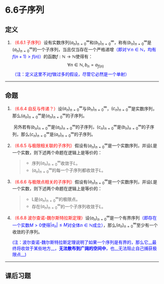 # 6.6子序列

## 定义

1. <font color=red>（6.6.1 子序列）</font>设有实数序列$(a_n)_{n=0}^\infty$和$(b_n)_{n=0}^\infty$，称有$(b_n)_{n=0}^\infty$是$(a_n)_{n=0}^\infty$的一个子序列，当且仅当存在一个严格递增<font color=blue>（即对$\forall n\in \mathbb N$，均有$f(n+1)>f(n)$）</font>的函数$f:\mathbb N\rightarrow\mathbb N$使得有：
   $$
   \forall n\in\mathbb N,b_n=a_{f(n)}
   $$
   <font color=blue>（注：定义这里不对$f$做过多的假设，尽管它必然是一个单射）</font>

---

## 命题

1. <font color=red>（6.6.4 自反与传递？）</font>设$(a_n)_{n=0}^\infty$与$(b_n)_{n=0}^\infty$，$(c_n)_{n=0}^\infty$是实数序列，那么$(a_n)_{n=0}^\infty$是$(a_n)_{n=0}^\infty$的子序列。

   ​    另外若有$(b_n)_{n=0}^\infty$是$(a_n)_{n=0}^\infty$的子序列，$(c_n)_{n=0}^\infty$是$(b_n)_{n=0}^\infty$的子序列，那么$(c_n)_{n=0}^\infty$是$(a_n)_{n=0}^\infty$的子序列。

2. <font color=red>（6.6.5 与极限相关联的子序列）</font>假设有$(a_n)_{n=0}^\infty$是一个实数序列，并设$L$是一个实数，则下述两个命题在逻辑上是等价的：

   > * 序列$(a_n)_{n=0}^\infty$收敛于$L$。
   > * $(a_n)_{n=0}^\infty$的每一个子序列都收敛于$L$。

3. <font color=red>（6.6.6 与极限点相关的子序列）</font>假设有$(a_n)_{n=0}^\infty$是一个实数序列，并设$L$是一个实数，则下述两个命题在逻辑上是等价的：

   > * L是$(a_n)_{n=0}^\infty$的极限点。
   > * 存在$(a_n)_{n=0}^\infty$的一个子序列收敛于$L$。

4. <font color=red>（6.6.8 波尔查诺-魏尔斯特拉斯定理）</font>设$(a_n)_{n=0}^\infty$是一个有界序列<font color=blue>（即存在一个实数$M>0$使得$|a_n|\leq M$对全体$n\in\mathbb N$成立）</font>，那么$(a_n)_{n=0}^\infty$至少有一个收敛的子序列。

   <font color=blue>(注：波尔查诺-魏尔斯特拉斯定理说明了如果一个序列是有界的，那么它__最终将收敛于某些地方__，__无法散布到广阔的空间中__，也__无法阻止自己捕获极限点__)</font>

---

## 课后习题

